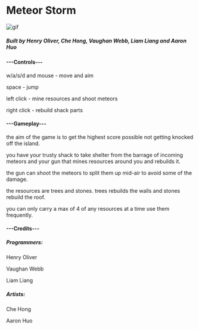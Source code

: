 # Meteor Storm
![gif](https://raw.githubusercontent.com/henry9836/Meteor-Storm/master/docs/gif.gif)
##### Built by Henry Oliver, Che Hong, Vaughan Webb, Liam Liang and Aaron Huo


#### ---Controls---

w/a/s/d and mouse - move and aim

space - jump

left click - mine resources and shoot meteors

right click - rebuild shack parts


#### ---Gameplay---

the aim of the game is to get the highest score possible not getting knocked off the island.

you have your trusty shack to take shelter from the barrage of incoming meteors and your gun that mines resources around you and rebuilds it.

the gun can shoot the meteors to split them up mid-air to avoid some of the damage.

the resources are trees and stones. trees rebuilds the walls and stones rebuild the roof.

you can only carry a max of 4 of any resources at a time use them frequently.

#### ---Credits---

##### Programmers:

Henry Oliver

Vaughan Webb

Liam Liang

##### Artists:

Che Hong

Aaron Huo
